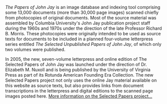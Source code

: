 *The Papers of John Jay* is an image database and indexing tool comprising some 13,000 documents (more than 30,000 page images) scanned chiefly from photocopies of original documents. Most of the source material was assembled by Columbia University's John Jay publication project staff during the 1960s and 1970s under the direction of the late Professor Richard B. Morris. These photocopies were originally intended to be used as source texts for documents to be included in a planned four-volume letterpress series entitled *The Selected Unpublished Papers of John Jay*, of which only two volumes were published.


In 2005, the new, seven-volume letterpress and online edition of The Selected Papers of John Jay was launched under the direction of Dr. Elizabeth M. Nuxoll and is being published by the University of Virginia Press as part of its Rotunda American Founding Era Collection. The new Selected Papers project not only uses the online Jay material available on this website as source texts, but also provides links from document transcriptions in the letterpress and digital editions to the scanned page images posted here. [More information on the Selected Papers project…](http://library.columbia.edu/locations/rbml/units/jayprint.html)